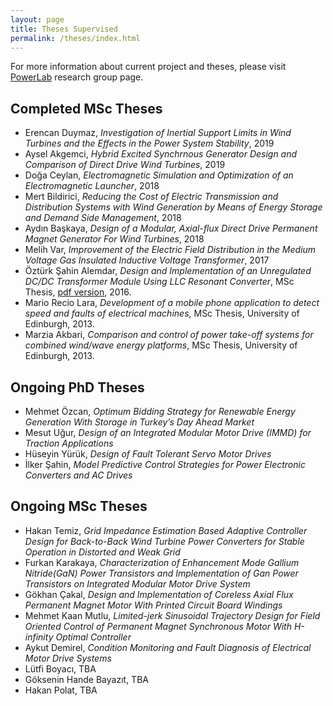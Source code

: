 ```yaml
---
layout: page
title: Theses Supervised
permalink: /theses/index.html
---
```


For more information about current project and theses, please visit [PowerLab](http://power.eee.metu.edu.tr) research group page.

## Completed MSc Theses

- Erencan Duymaz, *Investigation of Inertial Support Limits in Wind Turbines and the Effects in the Power System Stability*, 2019
- Aysel Akgemci, *Hybrid Excited Synchrnous Generator Design and Comparison of Direct Drive Wind Turbines*, 2019
- Doğa Ceylan, *Electromagnetic Simulation and Optimization of an Electromagnetic Launcher*, 2018
- Mert Bildirici, *Reducing the Cost of Electric Transmission and Distribution Systems with Wind Generation by Means of Energy Storage and Demand Side Management*, 2018
- Aydın Başkaya, *Design of a Modular, Axial-flux Direct Drive Permanent
Magnet Generator For Wind Turbines*, 2018
- Melih Var, *Improvement of the Electric Field Distribution in the Medium Voltage Gas Insulated Inductive Voltage Transformer*, 2017
- Öztürk Şahin Alemdar, *Design and Implementation of an Unregulated DC/DC Transformer Module Using LLC Resonant Converter*, MSc Thesis, [pdf version](http://etd.lib.metu.edu.tr/upload/12620665/index.pdf), 2016. 
- Mario Recio Lara, *Development of a mobile phone application to detect speed and faults of electrical machines*, MSc Thesis, University of Edinburgh, 2013.
- Marzia Akbari, *Comparison and control of power take-off systems for combined wind/wave energy platforms*, MSc Thesis, University of Edinburgh, 2013.

## Ongoing PhD Theses

- Mehmet Özcan, *Optimum Bidding Strategy for Renewable Energy Generation With Storage in Turkey’s Day Ahead Market*
- Mesut Uğur, *Design of an Integrated Modular Motor Drive (IMMD) for Traction Applications*
- Hüseyin Yürük, *Design of Fault Tolerant Servo Motor Drives*
- İlker Şahin, *Model Predictive Control Strategies for Power Electronic Converters and AC Drives*

## Ongoing MSc Theses

- Hakan Temiz, *Grid Impedance Estimation Based Adaptive Controller Design for Back-to-Back Wind Turbine Power Converters for Stable Operation in Distorted and Weak Grid*
- Furkan Karakaya, *Characterization of Enhancement Mode Gallium Nitride(GaN) Power Transistors and Implementation of Gan Power Transistors on Integrated Modular Motor Drive System*
- Gökhan Çakal, *Design and Implementation of Coreless Axial Flux Permanent Magnet Motor With Printed Circuit Board Windings*
- Mehmet Kaan Mutlu, *Limited-jerk Sinusoidal Trajectory Design for Field Oriented Control of Permanent Magnet Synchronous Motor With H-infinity Optimal Controller*
- Aykut Demirel, *Condition Monitoring and Fault Diagnosis of Electrical Motor Drive Systems*
- Lütfi Boyacı, TBA
- Göksenin Hande Bayazıt, TBA
- Hakan Polat, TBA
